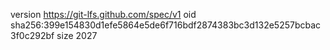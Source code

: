 version https://git-lfs.github.com/spec/v1
oid sha256:399e154830d1efe5864e5de6f716bdf2874383bc3d132e5257bcbac3f0c292bf
size 2027
